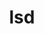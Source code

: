 ---
title: "lsd"
layout: cache
categories: [package, develop]
meta: {"versions": ["1.0.0"], "compilers": ["apple-clang@=15.0.0", "gcc@=10.2.1", "gcc@=10.5.0", "gcc@=13.3.0", "gcc@=7.5.0"], "oss": ["centos7", "rhel8", "ubuntu18.04", "ventura"], "platforms": ["darwin", "linux"], "targets": ["aarch64", "x86_64_v3"], "stacks": ["developer-tools", "developer-tools-aarch64-linux-gnu", "developer-tools-darwin", "developer-tools-manylinux2014", "developer-tools-x86_64_v3-linux-gnu", "root"], "num_specs": 23, "num_specs_by_stack": {"developer-tools-darwin": 2, "root": 23, "developer-tools-manylinux2014": 1, "developer-tools-x86_64_v3-linux-gnu": 8, "developer-tools-aarch64-linux-gnu": 8, "developer-tools": 4}}
spec_details: [{"hash": "f55s72bb7dmfdstg2pksexdpzrv6gokq", "compiler": "apple-clang@=15.0.0", "versions": ["1.0.0"], "os": "ventura", "platform": "darwin", "target": "aarch64", "variants": ["build_system=cargo"], "stacks": ["developer-tools-darwin", "root"], "size": "-", "tarball": "https://binaries.spack.io/develop/build_cache/darwin-ventura-aarch64/apple-clang-15.0.0/lsd-1.0.0/darwin-ventura-aarch64-apple-clang-15.0.0-lsd-1.0.0-f55s72bb7dmfdstg2pksexdpzrv6gokq.spack"}, {"hash": "qnsqmjhlygrl22x2mbmdsujinallo2bo", "compiler": "apple-clang@=15.0.0", "versions": ["1.0.0"], "os": "ventura", "platform": "darwin", "target": "aarch64", "variants": ["build_system=cargo"], "stacks": ["developer-tools-darwin", "root"], "size": "-", "tarball": "https://binaries.spack.io/develop/build_cache/darwin-ventura-aarch64/apple-clang-15.0.0/lsd-1.0.0/darwin-ventura-aarch64-apple-clang-15.0.0-lsd-1.0.0-qnsqmjhlygrl22x2mbmdsujinallo2bo.spack"}, {"hash": "dscceuoytypwq3n2io4im6jspt4omcdd", "compiler": "gcc@=10.2.1", "versions": ["1.0.0"], "os": "centos7", "platform": "linux", "target": "x86_64_v3", "variants": ["build_system=cargo"], "stacks": ["root", "developer-tools-manylinux2014"], "size": "-", "tarball": "https://binaries.spack.io/develop/build_cache/linux-centos7-x86_64_v3/gcc-10.2.1/lsd-1.0.0/linux-centos7-x86_64_v3-gcc-10.2.1-lsd-1.0.0-dscceuoytypwq3n2io4im6jspt4omcdd.spack"}, {"hash": "b4yt47jcsovxlat7hogwiy2lh3ehk2gv", "compiler": "gcc@=10.5.0", "versions": ["1.0.0"], "os": "centos7", "platform": "linux", "target": "x86_64_v3", "variants": ["build_system=cargo"], "stacks": ["root", "developer-tools-x86_64_v3-linux-gnu"], "size": "-", "tarball": "https://binaries.spack.io/develop/build_cache/linux-centos7-x86_64_v3/gcc-10.5.0/lsd-1.0.0/linux-centos7-x86_64_v3-gcc-10.5.0-lsd-1.0.0-b4yt47jcsovxlat7hogwiy2lh3ehk2gv.spack"}, {"hash": "d7c6jcq62k5glgthrih43leiwwxzfc76", "compiler": "gcc@=10.5.0", "versions": ["1.0.0"], "os": "centos7", "platform": "linux", "target": "x86_64_v3", "variants": ["build_system=cargo"], "stacks": ["root", "developer-tools-x86_64_v3-linux-gnu"], "size": "-", "tarball": "https://binaries.spack.io/develop/build_cache/linux-centos7-x86_64_v3/gcc-10.5.0/lsd-1.0.0/linux-centos7-x86_64_v3-gcc-10.5.0-lsd-1.0.0-d7c6jcq62k5glgthrih43leiwwxzfc76.spack"}, {"hash": "dhjestcruwvpvuvz23tjrqffs77rg5gg", "compiler": "gcc@=10.5.0", "versions": ["1.0.0"], "os": "centos7", "platform": "linux", "target": "x86_64_v3", "variants": ["build_system=cargo"], "stacks": ["root", "developer-tools-x86_64_v3-linux-gnu"], "size": "-", "tarball": "https://binaries.spack.io/develop/build_cache/linux-centos7-x86_64_v3/gcc-10.5.0/lsd-1.0.0/linux-centos7-x86_64_v3-gcc-10.5.0-lsd-1.0.0-dhjestcruwvpvuvz23tjrqffs77rg5gg.spack"}, {"hash": "hdk7vpsx4c627f5hgqhguzymkxls7n7d", "compiler": "gcc@=10.5.0", "versions": ["1.0.0"], "os": "centos7", "platform": "linux", "target": "x86_64_v3", "variants": ["build_system=cargo"], "stacks": ["root", "developer-tools-x86_64_v3-linux-gnu"], "size": "-", "tarball": "https://binaries.spack.io/develop/build_cache/linux-centos7-x86_64_v3/gcc-10.5.0/lsd-1.0.0/linux-centos7-x86_64_v3-gcc-10.5.0-lsd-1.0.0-hdk7vpsx4c627f5hgqhguzymkxls7n7d.spack"}, {"hash": "hhlg4oxw5evpw4nnf7vqa3thzigpbalu", "compiler": "gcc@=10.5.0", "versions": ["1.0.0"], "os": "centos7", "platform": "linux", "target": "x86_64_v3", "variants": ["build_system=cargo"], "stacks": ["root", "developer-tools-x86_64_v3-linux-gnu"], "size": "-", "tarball": "https://binaries.spack.io/develop/build_cache/linux-centos7-x86_64_v3/gcc-10.5.0/lsd-1.0.0/linux-centos7-x86_64_v3-gcc-10.5.0-lsd-1.0.0-hhlg4oxw5evpw4nnf7vqa3thzigpbalu.spack"}, {"hash": "sjkksji3idbm2eo6eiolespen5fahgvx", "compiler": "gcc@=10.5.0", "versions": ["1.0.0"], "os": "centos7", "platform": "linux", "target": "x86_64_v3", "variants": ["build_system=cargo"], "stacks": ["root", "developer-tools-x86_64_v3-linux-gnu"], "size": "-", "tarball": "https://binaries.spack.io/develop/build_cache/linux-centos7-x86_64_v3/gcc-10.5.0/lsd-1.0.0/linux-centos7-x86_64_v3-gcc-10.5.0-lsd-1.0.0-sjkksji3idbm2eo6eiolespen5fahgvx.spack"}, {"hash": "tniqffvgogabbe6xwi7cp7k4mkkq3t2p", "compiler": "gcc@=10.5.0", "versions": ["1.0.0"], "os": "centos7", "platform": "linux", "target": "x86_64_v3", "variants": ["build_system=cargo"], "stacks": ["root", "developer-tools-x86_64_v3-linux-gnu"], "size": "-", "tarball": "https://binaries.spack.io/develop/build_cache/linux-centos7-x86_64_v3/gcc-10.5.0/lsd-1.0.0/linux-centos7-x86_64_v3-gcc-10.5.0-lsd-1.0.0-tniqffvgogabbe6xwi7cp7k4mkkq3t2p.spack"}, {"hash": "yigajfeml7ulwoi4sonmz2q4bhgh3kdc", "compiler": "gcc@=10.5.0", "versions": ["1.0.0"], "os": "centos7", "platform": "linux", "target": "x86_64_v3", "variants": ["build_system=cargo"], "stacks": ["root", "developer-tools-x86_64_v3-linux-gnu"], "size": "-", "tarball": "https://binaries.spack.io/develop/build_cache/linux-centos7-x86_64_v3/gcc-10.5.0/lsd-1.0.0/linux-centos7-x86_64_v3-gcc-10.5.0-lsd-1.0.0-yigajfeml7ulwoi4sonmz2q4bhgh3kdc.spack"}, {"hash": "3hiugysmahdp43evvosjqrnt4tnbqsaf", "compiler": "gcc@=13.3.0", "versions": ["1.0.0"], "os": "rhel8", "platform": "linux", "target": "aarch64", "variants": ["build_system=cargo"], "stacks": ["root", "developer-tools-aarch64-linux-gnu"], "size": "-", "tarball": "https://binaries.spack.io/develop/build_cache/linux-rhel8-aarch64/gcc-13.3.0/lsd-1.0.0/linux-rhel8-aarch64-gcc-13.3.0-lsd-1.0.0-3hiugysmahdp43evvosjqrnt4tnbqsaf.spack"}, {"hash": "4bftp4vd7pyxngtg53jmya3ic2oe5szv", "compiler": "gcc@=13.3.0", "versions": ["1.0.0"], "os": "rhel8", "platform": "linux", "target": "aarch64", "variants": ["build_system=cargo"], "stacks": ["root", "developer-tools-aarch64-linux-gnu"], "size": "-", "tarball": "https://binaries.spack.io/develop/build_cache/linux-rhel8-aarch64/gcc-13.3.0/lsd-1.0.0/linux-rhel8-aarch64-gcc-13.3.0-lsd-1.0.0-4bftp4vd7pyxngtg53jmya3ic2oe5szv.spack"}, {"hash": "4tpkacmpiqd6chn54rigwhnqi2wxlr5d", "compiler": "gcc@=13.3.0", "versions": ["1.0.0"], "os": "rhel8", "platform": "linux", "target": "aarch64", "variants": ["build_system=cargo"], "stacks": ["root", "developer-tools-aarch64-linux-gnu"], "size": "-", "tarball": "https://binaries.spack.io/develop/build_cache/linux-rhel8-aarch64/gcc-13.3.0/lsd-1.0.0/linux-rhel8-aarch64-gcc-13.3.0-lsd-1.0.0-4tpkacmpiqd6chn54rigwhnqi2wxlr5d.spack"}, {"hash": "4xoniu6j7c4siowrkwnhe4gw2rrk5xrr", "compiler": "gcc@=13.3.0", "versions": ["1.0.0"], "os": "rhel8", "platform": "linux", "target": "aarch64", "variants": ["build_system=cargo"], "stacks": ["root", "developer-tools-aarch64-linux-gnu"], "size": "-", "tarball": "https://binaries.spack.io/develop/build_cache/linux-rhel8-aarch64/gcc-13.3.0/lsd-1.0.0/linux-rhel8-aarch64-gcc-13.3.0-lsd-1.0.0-4xoniu6j7c4siowrkwnhe4gw2rrk5xrr.spack"}, {"hash": "bij2yydlp7yqg4j4yaxbg5nu2wajcool", "compiler": "gcc@=13.3.0", "versions": ["1.0.0"], "os": "rhel8", "platform": "linux", "target": "aarch64", "variants": ["build_system=cargo"], "stacks": ["root", "developer-tools-aarch64-linux-gnu"], "size": "-", "tarball": "https://binaries.spack.io/develop/build_cache/linux-rhel8-aarch64/gcc-13.3.0/lsd-1.0.0/linux-rhel8-aarch64-gcc-13.3.0-lsd-1.0.0-bij2yydlp7yqg4j4yaxbg5nu2wajcool.spack"}, {"hash": "d4nf3q5jeoiizcr6uu77mpmdyhpklve7", "compiler": "gcc@=13.3.0", "versions": ["1.0.0"], "os": "rhel8", "platform": "linux", "target": "aarch64", "variants": ["build_system=cargo"], "stacks": ["root", "developer-tools-aarch64-linux-gnu"], "size": "-", "tarball": "https://binaries.spack.io/develop/build_cache/linux-rhel8-aarch64/gcc-13.3.0/lsd-1.0.0/linux-rhel8-aarch64-gcc-13.3.0-lsd-1.0.0-d4nf3q5jeoiizcr6uu77mpmdyhpklve7.spack"}, {"hash": "mrbtwp7ygiviazku62ywsaktclxks46k", "compiler": "gcc@=13.3.0", "versions": ["1.0.0"], "os": "rhel8", "platform": "linux", "target": "aarch64", "variants": ["build_system=cargo"], "stacks": ["root", "developer-tools-aarch64-linux-gnu"], "size": "-", "tarball": "https://binaries.spack.io/develop/build_cache/linux-rhel8-aarch64/gcc-13.3.0/lsd-1.0.0/linux-rhel8-aarch64-gcc-13.3.0-lsd-1.0.0-mrbtwp7ygiviazku62ywsaktclxks46k.spack"}, {"hash": "tzauosxvhi7isom4loixyjsu6zpnnigg", "compiler": "gcc@=13.3.0", "versions": ["1.0.0"], "os": "rhel8", "platform": "linux", "target": "aarch64", "variants": ["build_system=cargo"], "stacks": ["root", "developer-tools-aarch64-linux-gnu"], "size": "-", "tarball": "https://binaries.spack.io/develop/build_cache/linux-rhel8-aarch64/gcc-13.3.0/lsd-1.0.0/linux-rhel8-aarch64-gcc-13.3.0-lsd-1.0.0-tzauosxvhi7isom4loixyjsu6zpnnigg.spack"}, {"hash": "grsqilaqfpxnlsjixvlecoc5irjh4l4n", "compiler": "gcc@=7.5.0", "versions": ["1.0.0"], "os": "ubuntu18.04", "platform": "linux", "target": "x86_64_v3", "variants": ["build_system=cargo"], "stacks": ["developer-tools", "root"], "size": "-", "tarball": "https://binaries.spack.io/develop/build_cache/linux-ubuntu18.04-x86_64_v3/gcc-7.5.0/lsd-1.0.0/linux-ubuntu18.04-x86_64_v3-gcc-7.5.0-lsd-1.0.0-grsqilaqfpxnlsjixvlecoc5irjh4l4n.spack"}, {"hash": "letmmg6v4cfhnp4jlumrzhp67noazjzu", "compiler": "gcc@=7.5.0", "versions": ["1.0.0"], "os": "ubuntu18.04", "platform": "linux", "target": "x86_64_v3", "variants": ["build_system=cargo"], "stacks": ["developer-tools", "root"], "size": "-", "tarball": "https://binaries.spack.io/develop/build_cache/linux-ubuntu18.04-x86_64_v3/gcc-7.5.0/lsd-1.0.0/linux-ubuntu18.04-x86_64_v3-gcc-7.5.0-lsd-1.0.0-letmmg6v4cfhnp4jlumrzhp67noazjzu.spack"}, {"hash": "tmrf63bpyqmdecsumhqf66bl2mnuzcvs", "compiler": "gcc@=7.5.0", "versions": ["1.0.0"], "os": "ubuntu18.04", "platform": "linux", "target": "x86_64_v3", "variants": ["build_system=cargo"], "stacks": ["developer-tools", "root"], "size": "-", "tarball": "https://binaries.spack.io/develop/build_cache/linux-ubuntu18.04-x86_64_v3/gcc-7.5.0/lsd-1.0.0/linux-ubuntu18.04-x86_64_v3-gcc-7.5.0-lsd-1.0.0-tmrf63bpyqmdecsumhqf66bl2mnuzcvs.spack"}, {"hash": "ubm5536mb47qpeusvhcppfcz2gwysm6s", "compiler": "gcc@=7.5.0", "versions": ["1.0.0"], "os": "ubuntu18.04", "platform": "linux", "target": "x86_64_v3", "variants": ["build_system=cargo"], "stacks": ["developer-tools", "root"], "size": "-", "tarball": "https://binaries.spack.io/develop/build_cache/linux-ubuntu18.04-x86_64_v3/gcc-7.5.0/lsd-1.0.0/linux-ubuntu18.04-x86_64_v3-gcc-7.5.0-lsd-1.0.0-ubm5536mb47qpeusvhcppfcz2gwysm6s.spack"}]
---